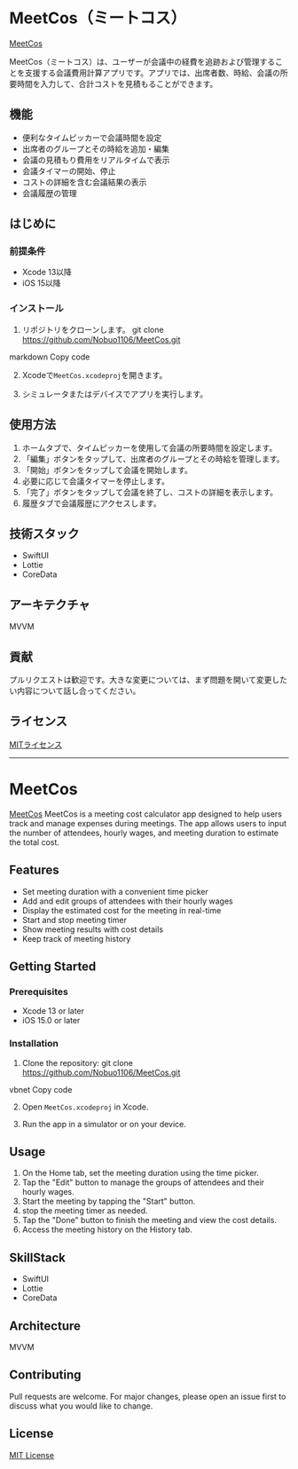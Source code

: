 # MeetCos（ミートコス）
[MeetCos](https://apple.co/4222VeK)

MeetCos（ミートコス）は、ユーザーが会議中の経費を追跡および管理することを支援する会議費用計算アプリです。アプリでは、出席者数、時給、会議の所要時間を入力して、合計コストを見積もることができます。

## 機能

- 便利なタイムピッカーで会議時間を設定
- 出席者のグループとその時給を追加・編集
- 会議の見積もり費用をリアルタイムで表示
- 会議タイマーの開始、停止
- コストの詳細を含む会議結果の表示
- 会議履歴の管理

## はじめに

### 前提条件

- Xcode 13以降
- iOS 15以降

### インストール

1. リポジトリをクローンします。
git clone https://github.com/Nobuo1106/MeetCos.git

markdown
Copy code

2. Xcodeで`MeetCos.xcodeproj`を開きます。

3. シミュレータまたはデバイスでアプリを実行します。

## 使用方法

1. ホームタブで、タイムピッカーを使用して会議の所要時間を設定します。
2. 「編集」ボタンをタップして、出席者のグループとその時給を管理します。
3. 「開始」ボタンをタップして会議を開始します。
4. 必要に応じて会議タイマーを停止します。
5. 「完了」ボタンをタップして会議を終了し、コストの詳細を表示します。
6. 履歴タブで会議履歴にアクセスします。

## 技術スタック
- SwiftUI
- Lottie
- CoreData

## アーキテクチャ
MVVM

## 貢献

プルリクエストは歓迎です。大きな変更については、まず問題を開いて変更したい内容について話し合ってください。

## ライセンス

[MITライセンス](https://choosealicense.com/licenses/mit/)


---
  


# MeetCos
[MeetCos](https://apple.co/4222VeK)
MeetCos is a meeting cost calculator app designed to help users track and manage expenses during meetings. The app allows users to input the number of attendees, hourly wages, and meeting duration to estimate the total cost.

## Features

- Set meeting duration with a convenient time picker
- Add and edit groups of attendees with their hourly wages
- Display the estimated cost for the meeting in real-time
- Start and stop meeting timer
- Show meeting results with cost details
- Keep track of meeting history

## Getting Started

### Prerequisites

- Xcode 13 or later
- iOS 15.0 or later

### Installation

1. Clone the repository:
git clone https://github.com/Nobuo1106/MeetCos.git

vbnet
Copy code

2. Open `MeetCos.xcodeproj` in Xcode.

3. Run the app in a simulator or on your device.

## Usage

1. On the Home tab, set the meeting duration using the time picker.
2. Tap the "Edit" button to manage the groups of attendees and their hourly wages.
3. Start the meeting by tapping the "Start" button.
4. stop the meeting timer as needed.
5. Tap the "Done" button to finish the meeting and view the cost details.
6. Access the meeting history on the History tab.

## SkillStack
- SwiftUI
- Lottie
- CoreData

## Architecture
MVVM

## Contributing

Pull requests are welcome. For major changes, please open an issue first to discuss what you would like to change.

## License

[MIT License](https://choosealicense.com/licenses/mit/)
